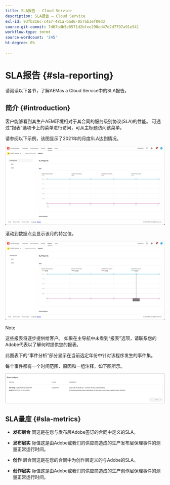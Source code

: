 ```yaml
---
title: SLA报告 — Cloud Service
description: SLA报告 — Cloud Service
exl-id: 93fb216c-c4a7-481a-bad6-057ab3ef09d3
source-git-commit: 7d67bdb5e0571d2bfee290ed47d2d7797a91e541
workflow-type: tm+mt
source-wordcount: '245'
ht-degree: 0%

---
```


# SLA报告 {#sla-reporting}

请阅读以下各节，了解AEMas a Cloud Service中的SLA报告。

## 简介 {#introduction}

客户能够看到其生产AEM环境相对于其合同的服务级别协议(SLA)的性能。 可通过“报表”选项卡上的菜单进行访问，可从主标题访问该菜单。

请参阅以下示例，该图显示了2021年的月度SLA达到情况。

![](assets/sla-reporting-1.png)


滚动到数据点会显示该月的特定值。

![](assets/sla-reporting-b.png)

>[!NOTE]
>这些报表将逐步提供给客户。 如果在主导航中未看到“报表”选项，请联系您的Adobe代表以了解何时提供您的报表。

此图表下的“事件分析”部分显示在当前选定年份中针对该程序发生的事件集。

每个事件都有一个时间范围、原因和一组注释，如下图所示。

![](assets/sla-reporting-c.png)


## SLA量度 {#sla-metrics}

* **发布层合**
同这是在您与发布层Adobe签订的合同中定义的SLA。

* **发布层实**
际值这是由Adobe或我们的供应商造成的生产发布层保理事件的测量正常运行时间。

* **创作**
层合同这是在您的合同中为创作层定义的与Adobe的SLA。

* **创作层实**
际值这是由Adobe或我们的供应商造成的生产创作层保理事件的测量正常运行时间。

